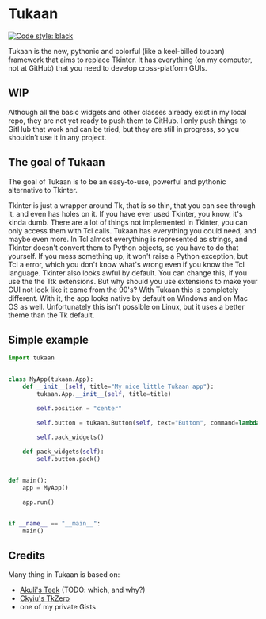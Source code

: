 # Tukaan
<a href="https://github.com/psf/black"><img alt="Code style: black" src="https://img.shields.io/badge/code%20style-black-1c1c1c.svg"></a>

Tukaan is the new, pythonic and colorful (like a keel-billed toucan) framework that aims to replace Tkinter.
It has everything (on my computer, not at GitHub) that you need to develop cross-platform GUIs.


## WIP
Although all the basic widgets and other classes already exist in my local repo, they are not yet ready to push them to GitHub.
I only push things to GitHub that work and can be tried, but they are still in progress, so you shouldn’t use it in any project.


## The goal of Tukaan
The goal of Tukaan is to be an easy-to-use, powerful and pythonic alternative to Tkinter.

Tkinter is just a wrapper around Tk, that is so thin, that you can see through it, and even has holes on it. If you have ever used Tkinter, you know, it's kinda dumb. There are a lot of things not implemented in Tkinter, you can only access them with Tcl calls. Tukaan has everything you could need, and maybe even more.
In Tcl almost everything is represented as strings, and Tkinter doesn't convert them to Python objects, so you have to do that yourself. If you mess something up, it won't raise a Python exception, but Tcl a error, which you don't know what's wrong even if you know the Tcl language.
Tkinter also looks awful by default. You can change this, if you use the the Ttk extensions. But why should you use extensions to make your GUI not look like it came from the 90's?
With Tukaan this is completely different. With it, the app looks native by default on Windows and on Mac OS as well. Unfortunately this isn't possible on Linux, but it uses a better theme than the Tk default.


## Simple example

```python
import tukaan


class MyApp(tukaan.App):
	def __init__(self, title="My nice little Tukaan app"):
		tukaan.App.__init__(self, title=title)

		self.position = "center"

		self.button = tukaan.Button(self, text="Button", command=lambda: print("ok"))

		self.pack_widgets()
	
	def pack_widgets(self):
		self.button.pack()


def main():
	app = MyApp()

	app.run()


if __name__ == "__main__":
	main() 
```


## Credits
Many thing in Tukaan is based on:

- [Akuli's Teek](https://github.com/Akuli/teek) (TODO: which, and why?)
- [Ckyiu's TkZero](https://github.com/UnsignedArduino/TkZero)
- one of my private Gists
